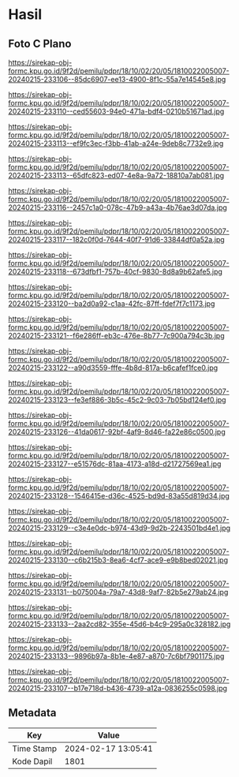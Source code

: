 # Hasil

## Foto C Plano

https://sirekap-obj-formc.kpu.go.id/9f2d/pemilu/pdpr/18/10/02/20/05/1810022005007-20240215-233106--85dc6907-ee13-4900-8f1c-55a7e14545e8.jpg

https://sirekap-obj-formc.kpu.go.id/9f2d/pemilu/pdpr/18/10/02/20/05/1810022005007-20240215-233110--ced55603-94e0-471a-bdf4-0210b51671ad.jpg

https://sirekap-obj-formc.kpu.go.id/9f2d/pemilu/pdpr/18/10/02/20/05/1810022005007-20240215-233113--ef9fc3ec-f3bb-41ab-a24e-9deb8c7732e9.jpg

https://sirekap-obj-formc.kpu.go.id/9f2d/pemilu/pdpr/18/10/02/20/05/1810022005007-20240215-233113--65dfc823-ed07-4e8a-9a72-18810a7ab081.jpg

https://sirekap-obj-formc.kpu.go.id/9f2d/pemilu/pdpr/18/10/02/20/05/1810022005007-20240215-233116--2457c1a0-078c-47b9-a43a-4b76ae3d07da.jpg

https://sirekap-obj-formc.kpu.go.id/9f2d/pemilu/pdpr/18/10/02/20/05/1810022005007-20240215-233117--182c0f0d-7644-40f7-91d6-33844df0a52a.jpg

https://sirekap-obj-formc.kpu.go.id/9f2d/pemilu/pdpr/18/10/02/20/05/1810022005007-20240215-233118--673dfbf1-757b-40cf-9830-8d8a9b62afe5.jpg

https://sirekap-obj-formc.kpu.go.id/9f2d/pemilu/pdpr/18/10/02/20/05/1810022005007-20240215-233120--ba2d0a92-c1aa-42fc-87ff-fdef7f7c1173.jpg

https://sirekap-obj-formc.kpu.go.id/9f2d/pemilu/pdpr/18/10/02/20/05/1810022005007-20240215-233121--f6e286ff-eb3c-476e-8b77-7c900a794c3b.jpg

https://sirekap-obj-formc.kpu.go.id/9f2d/pemilu/pdpr/18/10/02/20/05/1810022005007-20240215-233122--a90d3559-fffe-4b8d-817a-b6cafef1fce0.jpg

https://sirekap-obj-formc.kpu.go.id/9f2d/pemilu/pdpr/18/10/02/20/05/1810022005007-20240215-233123--fe3ef886-3b5c-45c2-9c03-7b05bd124ef0.jpg

https://sirekap-obj-formc.kpu.go.id/9f2d/pemilu/pdpr/18/10/02/20/05/1810022005007-20240215-233126--41da0617-92bf-4af9-8d46-fa22e86c0500.jpg

https://sirekap-obj-formc.kpu.go.id/9f2d/pemilu/pdpr/18/10/02/20/05/1810022005007-20240215-233127--e51576dc-81aa-4173-a18d-d21727569ea1.jpg

https://sirekap-obj-formc.kpu.go.id/9f2d/pemilu/pdpr/18/10/02/20/05/1810022005007-20240215-233128--1546415e-d36c-4525-bd9d-83a55d819d34.jpg

https://sirekap-obj-formc.kpu.go.id/9f2d/pemilu/pdpr/18/10/02/20/05/1810022005007-20240215-233129--c3e4e0dc-b974-43d9-9d2b-2243501bd4e1.jpg

https://sirekap-obj-formc.kpu.go.id/9f2d/pemilu/pdpr/18/10/02/20/05/1810022005007-20240215-233130--c6b215b3-8ea6-4cf7-ace9-e9b8bed02021.jpg

https://sirekap-obj-formc.kpu.go.id/9f2d/pemilu/pdpr/18/10/02/20/05/1810022005007-20240215-233131--b075004a-79a7-43d8-9af7-82b5e279ab24.jpg

https://sirekap-obj-formc.kpu.go.id/9f2d/pemilu/pdpr/18/10/02/20/05/1810022005007-20240215-233133--2aa2cd82-355e-45d6-b4c9-295a0c328182.jpg

https://sirekap-obj-formc.kpu.go.id/9f2d/pemilu/pdpr/18/10/02/20/05/1810022005007-20240215-233133--9896b97a-8b1e-4e87-a870-7c6bf7901175.jpg

https://sirekap-obj-formc.kpu.go.id/9f2d/pemilu/pdpr/18/10/02/20/05/1810022005007-20240215-233107--b17e718d-b436-4739-a12a-0836255c0598.jpg


## Metadata

| Key        | Value               |
| ---------- | ------------------- |
| Time Stamp | 2024-02-17 13:05:41 |
| Kode Dapil | 1801                |



